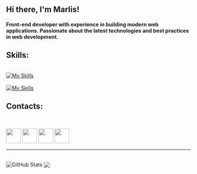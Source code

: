 ## Hi there, I'm Marlis!
#### Front-end developer with experience in building modern web applications. Passionate about the latest technologies and best practices in web development.

## Skills:
<br/>
<a href="https://learn.javascript.ru/">
    <img src="https://skillicons.dev/icons?i=html,css,sass,tailwind,mui,figma" alt="My Skills">
</a>
<br/>
<br/>  
<a href="https://ru.legacy.reactjs.org/">
    <img src="https://skillicons.dev/icons?i=js,ts,react,redux,nextjs,firebase,nodejs"  alt="My Skills">
</a>
<br/>

## Contacts:
<br/>

[<img src="https://cdn3.iconfinder.com/data/icons/social-media-black-white-2/512/BW_Twitter_glyph_svg-512.png" width="40px" height="40px">](https://twitter.com/Marlis78608473)
[<img src="https://cdn1.iconfinder.com/data/icons/social-media-2149/100/--09-512.png" width="40px" height="40px">](https://t.me/qqqqqI5)
[<img src="https://cdn4.iconfinder.com/data/icons/social-media-black-white-2/600/Instagram_glyph_svg-512.png" width="40px" height="40px">](https://www.instagram.com/m.erkinbekov_/)
[<img src="https://cdn3.iconfinder.com/data/icons/picons-social/57/11-linkedin-256.png" width="40px" height="40px">](https://www.linkedin.com/in/marlis-erkinbekov-737b73282/)

<hr/>
<br/>
<div>
    <img align="center" alt="GitHub Stats" src="https://github-readme-stats.vercel.app/api?username=Marlis02&show_icons=true&hide_border=true" />
    <a href="https://github.com/anuraghazra/github-readme-stats">
        <img align="center" src="https://github-readme-stats.vercel.app/api/top-langs/?username=Marlis02&layout=compact" />
    </a>
</div>
<br/>







